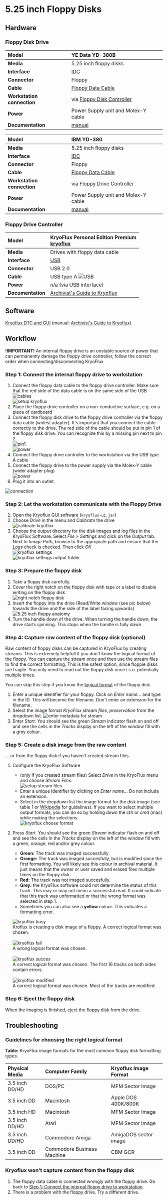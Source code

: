 # 5.25 inch Floppy Disks

## Hardware

### Floppy Disk Drive

| **Model** | YE Data YD-380B |
|:--|:--|
| **Media** | 5.25 inch floppy disks |
| **Interface** | [IDC](https://www.wikidata.org/wiki/Q374830) |
| **Connector** | Floppy |
| **Cable** | [Floppy Data Cable](https://www.computerhope.com/jargon/f/flopcabl.htm) |
| **Workstation connection** | via [Floppy Disk Controller](https://www.wikidata.org/wiki/Q741867) |
| **Power** | Power Supply unit and Molex-Y cable |
| **Documentation** | [manual](http://www.vintagecomputer.net/fjkraan/comp/divcomp/doc/YE_Data_YD-380_5.25inchHHHDFloppy.pdf) |

| **Model**  | IBM YD-380 |
|:--|:--|
| **Media** | 5.25 inch floppy disks |
| **Interface** | [IDC](https://www.wikidata.org/wiki/Q374830) |
| **Connector** | Floppy |
| **Cable** | [Floppy Data Cable](https://www.computerhope.com/jargon/f/flopcabl.htm) |
| **Workstation connection** | via [Floppy Drive Controller](https://www.wikidata.org/wiki/Q741867) |
| **Power** | Power Supply unit and Molex-Y cable |
| **Documentation** | [manual](http://www.vintagecomputer.net/fjkraan/comp/divcomp/doc/YE_Data_YD-380_5.25inchHHHDFloppy.pdf) |

### Floppy Drive Controller

| **Model** | KryoFlux Personal Edition Premium<br>[kryoflux](images/kryoflux/Kryoflux_board_clean.JPG)|
|:--|:--|
| **Media** | Drives with floppy data cable |
| **Interface** | [USB](https://www.wikidata.org/wiki/Q42378) |
| **Connector** | USB 2.0 |
| **Cable** | USB type A ![USB](images/USB-A.jpg) |
| **Power** | n/a (via USB interface) |
| **Documentation** | [Archivist's Guide to Kryoflux](https://github.com/archivistsguidetokryoflux/archivists-guide-to-kryoflux) |

## Software

[Kryoflux DTC and GUI](https://www.kryoflux.com/?page=download) (manual: [Archivist's Guide to Kryoflux](https://github.com/archivistsguidetokryoflux/archivists-guide-to-kryoflux))

## Workflow

**!IMPORTANT!** An internal floppy drive is an unstable source of power that can permanently damage the floppy drive controller, follow the correct order when connecting/disconnecting KryoFlux

### Step 1: Connect the internal floppy drive to workstation

1. Connect the floppy data cable to the floppy drive controller. Make sure that the red side of the data cable is on the same side of the USB<br>
   ![cables](images/floppy/floppy_power_data_cable.png)<br>
   ![setup kryoflux](images/kryoflux/kryoflux_board.JPG)
2. Place the floppy drive controller on a non-conductive surface, e.g. on a piece of cardboard
3. Connect the floppy disk drive to the floppy drive controller via the floppy data cable (widest adapter). It's important that you connect the cable correctly to the drive. The red side of the cable should be put in pin 1 of the floppy disk drive. You can recognize this by a missing pin next to pin 2.<br>
   ![pin1](images/floppy/5-25-floppy_pin1.jpg)<br>
   ![power](images/floppy/5-25-floppy-cable.png)
4. Connect the floppy drive controller to the workstation via the USB type A cable
5. Connect the floppy drive to the power supply via the Molex-Y cable (wider adapter plug)<br>
   ![power](images/floppy/5-25-floppy-power.png)
6. Plug it into an outlet.

![connection](images/floppy/5-25-floppy-connection-kryoflux.png)

### Step 2: Let the workstation communicate with the Floppy Drive

1. Open the Kryoflux GUI software (`kryoflux-ui.jar`)
2. Choose _Drive_ in the menu and _Calibrate_ the drive<br>
     ![calibrate kryoflux](images/kryoflux/kryoflux_calibrate.png)
3. Choose the output directory for the disk images and log files in the KryoFlux Software. Select _File_ > _Settings_ and click on the _Output_ tab. Next to _Image Path_, browse to the appropiate path and ensure that the _Logs_ check is checked. Then click _OK_<br>
   ![kryoflux settings](images/kryoflux/kryoflux_settings.png)<br>
   ![kryoflux settings output folder](images/kryoflux/kroyflux_settings_output.png)

### Step 3: Prepare the floppy disk

1. Take a floppy disk carefully.
2. Cover the right notch on the floppy disk with tape or a label to disable writing on the floppy disk<br>
   ![right notch floppy disk](images/floppy/5-25-floppy-blocker.png)
3. Insert the floppy into the drive (Read/Write window (see pic below) towards the drive and the side of the label facing upwards)<br>
   ![5.25 inch floppy anatomy](images/floppy/5_25_anatomy.png)
4. Turn the handle down of the drive. When turning the handle down, the drive starts spinning. This stops when the handle is fully down.

### Step 4: Capture raw content of the floppy disk (optional)

Raw content of floppy disks can be captured in KryoFlux by creating streams. This is extremely helpfull if you don't know the logical format of the floppy. You can capture the stream once and then use the stream files to find the correct formatting. This is the safest option, since floppie disks are fragile. You only need to read out the floppy disk once i.s.o. potentially multiple times.

You can skip this step if you know the [logical format](https://github.com/archivistsguidetokryoflux/archivists-guide-to-kryoflux/blob/master/2%20PART%20TWO%20In-Depth/Disk-Image-Formats.md) of the floppy disk.

1. Enter a unique identifier for your floppy. Click on _Enter name..._ and type in the ID. This will become the filename. Don't enter an extension for the filename.
2. Select the image format _KryoFlux stream files, preservation_ from the dropdown list.
   ![enter metadata for stream](images/kryoflux/kryoflux_setup_capture.png)
3. Enter _Start_. You should see the green _Stream_ indicator flash on and off and see the cells in the _Tracks_ display on the left of the window fill with a grey colour.

### Step 5: Create a disk image from the raw content

... or from the floppy disk if you haven't created stream files.

1. Configure the KryoFlux Software
   - (only if you created stream files) Select _Drive_ in the KryoFlux menu and choose _Stream Files_.<br>
     ![setup stream files](images/kryoflux/kryoflux_settings_stream.png)
   - Enter a unique identifier by clicking on _Enter name..._ Do not include an extension.
   - Select in the dropdown list the image format for the disk image (see table 1 or [Wikipedia](https://en.wikipedia.org/wiki/List_of_floppy_disk_formats#Logical_formats) for guidelines). If you want to select multiple output formats, you can do so by holding down the _ctrl_ or _cmd_ (mac) while making the selections.<br>
     ![kryoflux choose format](images/kryoflux/kryoflux_choose_format.png)
2. Press _Start_. You should see the green _Stream_ indicator flash on and off and see the cells in the _Tracks_ display on the left of the window fill with a green, orange, red and/or grey colour.
   - **Green:** The track was imaged successfully
   - **Orange:** The track was imaged succesfully, but is modified since the first formatting. You will likely see this colour in archival material. It just means that the owner or user saved and erased files multiple times on the floppy disk.
   - **Red:** The track was not imaged succesfully.
   - **Grey:** the KryoFlux software could not determine the status of this track. This may or may not mean a successful read. It could indicate that this track was unformatted or that the wrong format was selected in step 1.
   - Sometimes you can also see a **yellow** colour. This indicates a formatting error.

   ![kryoflux busy](images/kryoflux/kryoflux_busy.png)<br>Kroflux is creating a disk image of a floppy. A correct logical format was chosen.<br><br>
   ![kryoflux fail](images/kryoflux/kryoflux_geen_success.png)<br>A wrong logical format was chosen.<br><br>
   ![kryoflux succes](images/kryoflux/kryoflux_success.png)<br>A correct logical format was chosen. The first 16 tracks on both sides contain errors.<br><br>
   ![kryoflux modified](images/kryoflux/kryoflux_modified.png)<br>A correct logical format was chosen. Most of the tracks are modified.

### Step 6: Eject the floppy disk

When the imaging is finished, eject the floppy disk from the drive.

## Troubleshooting

### Guidelines for choosing the right logical format

**Table:** KryoFlux image formats for the most common floppy disk formatting types.

| Physical Media | Computer Family | Kryoflux Image Format |
| :------------- | :-------------- | :-------------------- |
| 3.5 inch DD/HD | DOS/PC          | MFM Sector Image      |
| 3.5 inch DD    | Macintosh       | Apple DOS 400K/800K   |
| 3.5 inch HD    | Macintosh       | MFM Sector Image      |
| 3.5 inch DD/HD | Atari           | MFM Sector Image      |
| 3.5 inch DD/HD | Commodore Amiga | AmigaDOS sector image |
| 3.5 inch DD    | Commodore Business Machine | CBM GCR    |

### Kryoflux won't capture content from the floppy disk

1. The floppy data cable is connected wrongly with the floppy drive. Go back to [Step 1: Connect the internal floppy drive to workstation](#step-1-connect-the-internal-floppy-drive-to-workstation).
2. There is a problem with the floppy drive. Try a different drive.